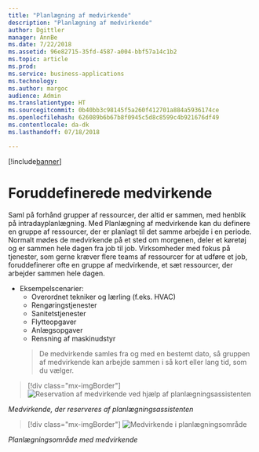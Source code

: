 ```yaml
---
title: "Planlægning af medvirkende"
description: "Planlægning af medvirkende"
author: Dgittler
manager: AnnBe
ms.date: 7/22/2018
ms.assetid: 96e82715-35fd-4587-a004-bbf57a14c1b2
ms.topic: article
ms.prod: 
ms.service: business-applications
ms.technology: 
ms.author: margoc
audience: Admin
ms.translationtype: HT
ms.sourcegitcommit: 0b40bb3c98145f5a260f412701a884a5936174ce
ms.openlocfilehash: 626089b6b67b8f0945c5d8c8599c4b921676df49
ms.contentlocale: da-dk
ms.lasthandoff: 07/18/2018

---
```


[!include[banner](../../../../includes/banner.md)]


#  <a name="predefined-crews"></a>Foruddefinerede medvirkende

Saml på forhånd grupper af ressourcer, der altid er sammen, med henblik på intradayplanlægning. Med Planlægning af medvirkende kan du definere en gruppe af ressourcer, der er planlagt til det samme arbejde i en periode. Normalt mødes de medvirkende på et sted om morgenen, deler et køretøj og er sammen hele dagen fra job til job. Virksomheder med fokus på tjenester, som gerne kræver flere teams af ressourcer for at udføre et job, foruddefinerer ofte en gruppe af medvirkende, et sæt ressourcer, der arbejder sammen hele dagen.

* Eksempelscenarier:
    * Overordnet tekniker og lærling (f.eks. HVAC)
    * Rengøringstjenester
    * Sanitetstjenester
    * Flytteopgaver
    * Anlægsopgaver
    * Rensning af maskinudstyr
    > De medvirkende samles fra og med en bestemt dato, så gruppen af medvirkende kan arbejde sammen i så kort eller lang tid, som du vælger.

> [!div class="mx-imgBorder"]
> ![](media/Crew-Book-Expanded.png "Reservation af medvirkende ved hjælp af planlægningsassistenten")
<!-- picture -->

*Medvirkende, der reserveres af planlægningsassistenten*

> [!div class="mx-imgBorder"]
> ![](media/Bookings-for-entire-crew.png "Medvirkende i planlægningsområde")
<!-- picture -->

*Planlægningsområde med medvirkende*


